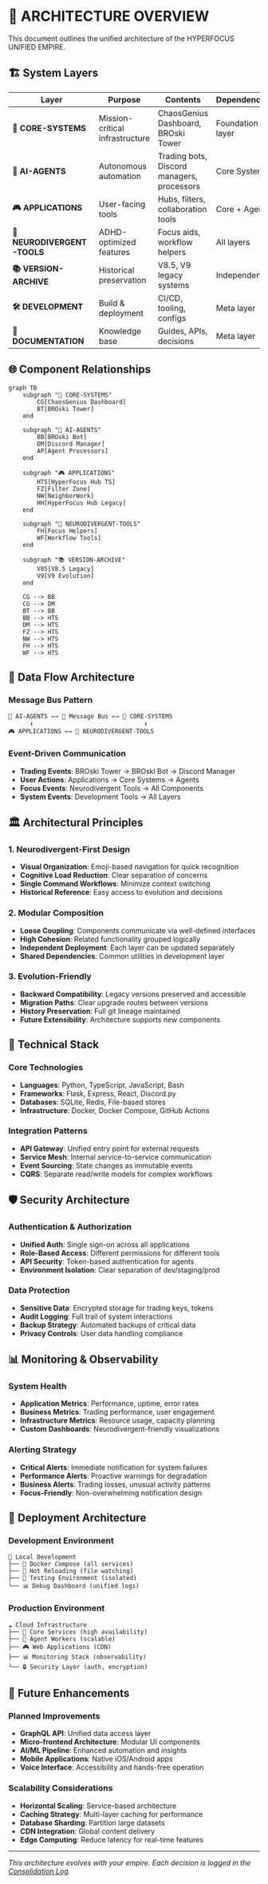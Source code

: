 # 🧱 ARCHITECTURE OVERVIEW

This document outlines the unified architecture of the HYPERFOCUS UNIFIED EMPIRE.

## 🏗️ System Layers

| Layer                      | Purpose                         | Contents                                   | Dependencies     |
| -------------------------- | ------------------------------- | ------------------------------------------ | ---------------- |
| **🚀 CORE-SYSTEMS**         | Mission-critical infrastructure | ChaosGenius Dashboard, BROski Tower        | Foundation layer |
| **🤖 AI-AGENTS**            | Autonomous automation           | Trading bots, Discord managers, processors | Core Systems     |
| **🎮 APPLICATIONS**         | User-facing tools               | Hubs, filters, collaboration tools         | Core + Agents    |
| **🧠 NEURODIVERGENT-TOOLS** | ADHD-optimized features         | Focus aids, workflow helpers               | All layers       |
| **📚 VERSION-ARCHIVE**      | Historical preservation         | V8.5, V9 legacy systems                    | Independent      |
| **🛠️ DEVELOPMENT**          | Build & deployment              | CI/CD, tooling, configs                    | Meta layer       |
| **📖 DOCUMENTATION**        | Knowledge base                  | Guides, APIs, decisions                    | Meta layer       |

## 🌐 Component Relationships

```mermaid
graph TB
    subgraph "🚀 CORE-SYSTEMS"
        CG[ChaosGenius Dashboard]
        BT[BROski Tower]
    end
    
    subgraph "🤖 AI-AGENTS"
        BB[BROski Bot]
        DM[Discord Manager]
        AP[Agent Processors]
    end
    
    subgraph "🎮 APPLICATIONS"
        HTS[HyperFocus Hub TS]
        FZ[Filter Zone]
        NW[NeighborWork]
        HH[HyperFocus Hub Legacy]
    end
    
    subgraph "🧠 NEURODIVERGENT-TOOLS"
        FH[Focus Helpers]
        WF[Workflow Tools]
    end
    
    subgraph "📚 VERSION-ARCHIVE"
        V85[V8.5 Legacy]
        V9[V9 Evolution]
    end
    
    CG --> BB
    CG --> DM
    BT --> BB
    BB --> HTS
    DM --> HTS
    FZ --> HTS
    NW --> HTS
    FH --> HTS
    WF --> HTS
```

## 🔄 Data Flow Architecture

### Message Bus Pattern
```
🤖 AI-AGENTS ←→ 📡 Message Bus ←→ 🚀 CORE-SYSTEMS
      ↕                               ↕
🎮 APPLICATIONS ←→ 🧠 NEURODIVERGENT-TOOLS
```

### Event-Driven Communication
- **Trading Events**: BROski Tower → BROski Bot → Discord Manager
- **User Actions**: Applications → Core Systems → Agents  
- **Focus Events**: Neurodivergent Tools → All Components
- **System Events**: Development Tools → All Layers

## 🏛️ Architectural Principles

### 1. **Neurodivergent-First Design**
- **Visual Organization**: Emoji-based navigation for quick recognition
- **Cognitive Load Reduction**: Clear separation of concerns
- **Single Command Workflows**: Minimize context switching
- **Historical Reference**: Easy access to evolution and decisions

### 2. **Modular Composition**
- **Loose Coupling**: Components communicate via well-defined interfaces
- **High Cohesion**: Related functionality grouped logically
- **Independent Deployment**: Each layer can be updated separately
- **Shared Dependencies**: Common utilities in development layer

### 3. **Evolution-Friendly**
- **Backward Compatibility**: Legacy versions preserved and accessible
- **Migration Paths**: Clear upgrade routes between versions
- **History Preservation**: Full git lineage maintained
- **Future Extensibility**: Architecture supports new components

## 🔧 Technical Stack

### Core Technologies
- **Languages**: Python, TypeScript, JavaScript, Bash
- **Frameworks**: Flask, Express, React, Discord.py
- **Databases**: SQLite, Redis, File-based stores
- **Infrastructure**: Docker, Docker Compose, GitHub Actions

### Integration Patterns
- **API Gateway**: Unified entry point for external requests
- **Service Mesh**: Internal service-to-service communication  
- **Event Sourcing**: State changes as immutable events
- **CQRS**: Separate read/write models for complex workflows

## 🛡️ Security Architecture

### Authentication & Authorization
- **Unified Auth**: Single sign-on across all applications
- **Role-Based Access**: Different permissions for different tools
- **API Security**: Token-based authentication for agents
- **Environment Isolation**: Clear separation of dev/staging/prod

### Data Protection
- **Sensitive Data**: Encrypted storage for trading keys, tokens
- **Audit Logging**: Full trail of system interactions
- **Backup Strategy**: Automated backups of critical data
- **Privacy Controls**: User data handling compliance

## 📊 Monitoring & Observability

### System Health
- **Application Metrics**: Performance, uptime, error rates
- **Business Metrics**: Trading performance, user engagement
- **Infrastructure Metrics**: Resource usage, capacity planning
- **Custom Dashboards**: Neurodivergent-friendly visualizations

### Alerting Strategy
- **Critical Alerts**: Immediate notification for system failures
- **Performance Alerts**: Proactive warnings for degradation
- **Business Alerts**: Trading losses, unusual activity patterns
- **Focus-Friendly**: Non-overwhelming notification design

## 🚀 Deployment Architecture

### Development Environment
```
📁 Local Development
├── 🐳 Docker Compose (all services)
├── 🔄 Hot Reloading (file watching)
├── 🧪 Testing Environment (isolated)
└── 📊 Debug Dashboard (unified logs)
```

### Production Environment
```
☁️ Cloud Infrastructure
├── 🚀 Core Services (high availability)
├── 🤖 Agent Workers (scalable)
├── 🎮 Web Applications (CDN)
├── 📊 Monitoring Stack (observability)
└── 🔒 Security Layer (auth, encryption)
```

## 🔮 Future Enhancements

### Planned Improvements
- **GraphQL API**: Unified data access layer
- **Micro-frontend Architecture**: Modular UI components
- **AI/ML Pipeline**: Enhanced automation and insights
- **Mobile Applications**: Native iOS/Android apps
- **Voice Interface**: Accessibility and hands-free operation

### Scalability Considerations
- **Horizontal Scaling**: Service-based architecture
- **Caching Strategy**: Multi-layer caching for performance
- **Database Sharding**: Partition large datasets
- **CDN Integration**: Global content delivery
- **Edge Computing**: Reduce latency for real-time features

---

*This architecture evolves with your empire. Each decision is logged in the [Consolidation Log](CONSOLIDATION-LOG.md).*
